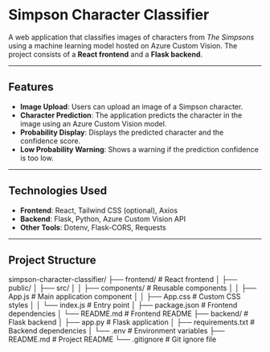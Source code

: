 # Simpson Character Classifier

A web application that classifies images of characters from *The Simpsons* using a machine learning model hosted on Azure Custom Vision. The project consists of a **React frontend** and a **Flask backend**.

---

## Features

- **Image Upload**: Users can upload an image of a Simpson character.
- **Character Prediction**: The application predicts the character in the image using an Azure Custom Vision model.
- **Probability Display**: Displays the predicted character and the confidence score.
- **Low Probability Warning**: Shows a warning if the prediction confidence is too low.

---

## Technologies Used

- **Frontend**: React, Tailwind CSS (optional), Axios
- **Backend**: Flask, Python, Azure Custom Vision API
- **Other Tools**: Dotenv, Flask-CORS, Requests

---

## Project Structure
simpson-character-classifier/
├── frontend/ # React frontend
│ ├── public/
│ ├── src/
│ │ ├── components/ # Reusable components
│ │ ├── App.js # Main application component
│ │ ├── App.css # Custom CSS styles
│ │ └── index.js # Entry point
│ ├── package.json # Frontend dependencies
│ └── README.md # Frontend README
├── backend/ # Flask backend
│ ├── app.py # Flask application
│ ├── requirements.txt # Backend dependencies
│ └── .env # Environment variables
├── README.md # Project README
└── .gitignore # Git ignore file
